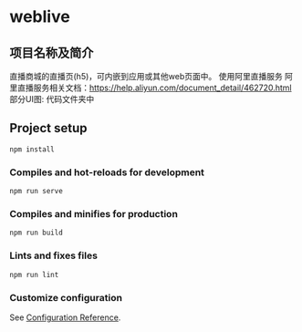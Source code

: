 # weblive
## 项目名称及简介
 直播商城的直播页(h5)，可内嵌到应用或其他web页面中。
 使用阿里直播服务
 阿里直播服务相关文档：https://help.aliyun.com/document_detail/462720.html
 部分UI图: 代码文件夹中
 

## Project setup
```
npm install
```

### Compiles and hot-reloads for development
```
npm run serve
```

### Compiles and minifies for production
```
npm run build
```

### Lints and fixes files
```
npm run lint
```

### Customize configuration
See [Configuration Reference](https://cli.vuejs.org/config/).
